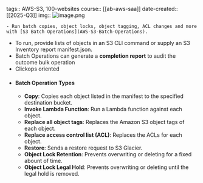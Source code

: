 tags:: AWS-S3, 100-websites
course:: [[ab-aws-saa]] 
date-created:: [[2025-Q3]]
img:: ![image.png](../assets/image_1718299410184_0.png)

	- Run batch copies, object locks, object tagging, ACL changes and more with [S3 Batch Operations](AWS-S3-Batch-Operations).
- To run, provide lists of objects in an S3 CLI command or supply an S3 Inventory report manifest.json.
- Batch Operations can generate a **completion report** to audit the outcome bulk operation
- Clickops oriented
- #### Batch Operation Types
	- **Copy**: Copies each object listed in the manifest to the specified destination bucket.
	- **Invoke Lambda Function**: Run a Lambda function against each object.
	- **Replace all object tags**: Replaces the Amazon S3 object tags of each object.
	- **Replace access control list (ACL)**: Replaces the ACLs for each object.
	- **Restore**: Sends a restore request to S3 Glacier.
	- **Object Lock Retention**: Prevents overwriting or deleting for a fixed abount of time.
	- **Object Lock Legal Hold**: Prevents overwriting or deleting until the legal hold is removed.